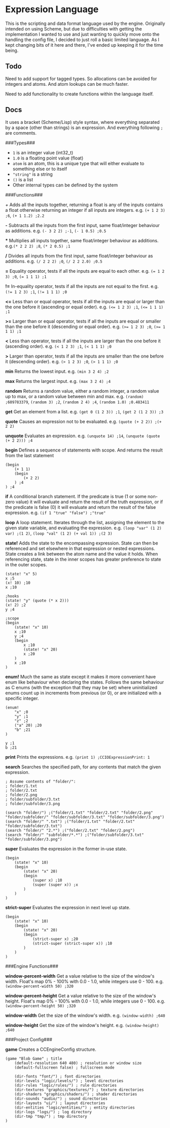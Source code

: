 Expression Language
===================

This is the scripting and data format language used by the engine. Originally intended on using Scheme, but due to difficulties with getting the implementation I wanted to use and just wanting to quickly move onto the handling the config file, I decided to just roll a basic limited language. As I kept changing bits of it here and there, I've ended up keeping it for the time being.


Todo
----

Need to add support for tagged types. So allocations can be avoided for integers and atoms. And atom lookups can be much faster.

Need to add functionality to create functions within the language itself.


Docs
----

It uses a bracket (Scheme/Lisp) style syntax, where everything separated by a space (other than strings) is an expression. And everything following `;` are comments.

###Types###

* `1` is an integer value (int32_t)
* `1.0` is a floating point value (float)
* `atom` is an atom, this is a unique type that will either evaluate to something else or to itself
* `"string"` is a string
* `()` is a list
* Other internal types can be defined by the system

###Functions###

*+* Adds all the inputs together, returning a float is any of the inputs contains a float otherwise returning an integer if all inputs are integers. e.g. `(+ 1 2 3) ;6`, `(+ 1 1.2) ;2.2`

**-** Subtracts all the inputs from the first input, same float/integer behaviour as additions. e.g. `(- 3 2 2) ;-1`, `(- 1 0.5) ;0.5`

__*__ Multiplies all inputs together, same float/integer behaviour as additions. e.g.`(* 2 2 2) ;8`, `(* 2 0.5) ;1`

**/** Divides all inputs from the first input, same float/integer behaviour as additions. e.g. `(/ 2 2 2) ;0`, `(/ 2 2 2.0) ;0.5`

**=** Equality operator, tests if all the inputs are equal to each other. e.g. `(= 1 2 3) ;0`, `(= 1 1 1) ;1`

**!=** In-equality operator, tests if all the inputs are not equal to the first. e.g. `(!= 1 2 3) ;1`, `(!= 1 1 1) ;0`

**<=** Less than or equal operator, tests if all the inputs are equal or larger than the one before it (ascending or equal order). e.g. `(<= 1 2 3) ;1`, `(<= 1 1 1) ;1`

**>=** Larger than or equal operator, tests if all the inputs are equal or smaller than the one before it (descending or equal order). e.g. `(>= 1 2 3) ;0`, `(>= 1 1 1) ;1`

**<** Less than operator, tests if all the inputs are larger than the one before it (ascending order). e.g. `(< 1 2 3) ;1`, `(< 1 1 1) ;0`

**>** Larger than operator, tests if all the inputs are smaller than the one before it (descending order). e.g. `(> 1 2 3) ;0`, `(> 1 1 1) ;0`

**min** Returns the lowest input. e.g. `(min 3 2 4) ;2`

**max** Returns the largest input. e.g. `(max 3 2 4) ;4`

**random** Returns a random value, either a random integer, a random value up to max, or a random value between min and max. e.g. `(random) ;609783379`, `(random 3) ;2`, `(random 2 4) ;4`, `(random 1.0) ;0.483411`

**get** Get an element from a list. e.g. `(get 0 (1 2 3)) ;1`, `(get 2 (1 2 3)) ;3`

**quote** Causes an expression not to be evaluated. e.g. `(quote (+ 2 2)) ;(+ 2 2)`

**unquote** Evaluates an expression. e.g. `(unquote 14) ;14`, `(unquote (quote (+ 2 2))) ;4`

**begin** Defines a sequence of statements with scope. And returns the result from the last statement

    (begin
        (+ 1 1)
        (begin
            (+ 2 2)
        ) ;4
    ) ;4

**if** A conditional branch statement. If the predicate is true (1 or some non-zero value) it will evaluate and return the result of the truth expression, or if the predicate is false (0) it will evaluate and return the result of the false expression. e.g. `(if 1 "true" "false") ;"true"`

**loop** A loop statement. Iterates through the list, assigning the element to the given state variable, and evaluating the expression. e.g. `(loop "var" (1 2) var) ;(1 2)`, `(loop "val" (1 2) (+ val 1)) ;(2 3)`

**state!** Adds the state to the encompassing expression. State can then be referenced and set elsewhere in that expression or nested expressions. State creates a link between the atom name and the value it holds. When referencing state, state in the inner scopes has greater preference to state in the outer scopes. 

    (state! "x" 5)
    x ;5
    (x! 10) ;10
    x ;10
    
    ;hooks
    (state! "y" (quote (* x 2)))
    (x! 2) ;2
    y ;4

    ;scope
    (begin
        (state! "x" 10)
        x ;10
        y ;4
        (begin
            x ;10
            (state! "x" 20)
            x ;20
        )
        x ;10
    )

**enum!** Much the same as state except it makes it more convenient have enum like behaviour when declaring the states. Follows the same behaviour as C enums (with the exception that they may be set) where uninitialized enums count up in increments from previous (or 0), or are initialized with a specific integer.

    (enum!
        "x" ;0
        "y" ;1
        "z" ;2
        ("a" 20) ;20
        "b" ;21
    )

    y ;1
    b ;21

**print** Prints the expressions. e.g. `(print 1) ;CCIOExpressionPrint: 1`

**search** Searches the specified path, for any contents that match the given expression.

    ; Assume contents of "folder/":
    ; folder/1.txt
    ; folder/2.txt
    ; folder/2.png
    ; folder/subfolder/3.txt
    ; folder/subfolder/3.png

    (search "folder/") ;("folder/1.txt" "folder/2.txt" "folder/2.png" "folder/subfolder/" "folder/subfolder/3.txt" "folder/subfolder/3.png")
    (search "folder/" ".txt") ;("folder/1.txt" "folder/2.txt" "folder/subfolder/3.txt")
    (search "folder/" "2.*") ;("folder/2.txt" "folder/2.png")
    (search "folder/" "subfolder/*.*") ;("folder/subfolder/3.txt" "folder/subfolder/3.png")

**super** Evaluates the expression in the former in-use state.

    (begin
        (state! "x" 10)
        (begin
            (state! "x" 20)
            (begin
                (super x) ;10
                (super (super x)) ;x
            )
        )
    )

**strict-super** Evaluates the expression in next level up state.

    (begin
        (state! "x" 10)
        (begin
            (state! "x" 20)
            (begin
                (strict-super x) ;20
                (strict-super (strict-super x)) ;10
            )
        )
    )


###Engine Functions###

**window-percent-width** Get a value relative to the size of the window's width. Float's map 0% - 100% with 0.0 - 1.0, while integers use 0 - 100. e.g. `(window-percent-width 50) ;320`

**window-percent-height** Get a value relative to the size of the window's height. Float's map 0% - 100% with 0.0 - 1.0, while integers use 0 - 100. e.g. `(window-percent-height 50) ;320`

**window-width** Get the size of the window's width. e.g. `(window-width) ;640`

**window-height** Get the size of the window's height. e.g. `(window-height) ;640`


###Project Config###

**game** Creates a CCEngineConfig structure.

    (game "Blob Game" ; title
        (default-resolution 640 480) ; resolution or window size
        (default-fullscreen false) ; fullscreen mode
        
        (dir-fonts "font/") ; font directories
        (dir-levels "logic/levels/") ; level directories
        (dir-rules "logic/rules/") ; rule directories
        (dir-textures "graphics/textures/") ; texture directories
        (dir-shaders "graphics/shaders/") ; shader directories
        (dir-sounds "audio/") ; sound directories
        (dir-layouts "ui/") ; layout directories
        (dir-entities "logic/entities/") ; entity directories
        (dir-logs "logs/") ; log directory
        (dir-tmp "tmp/") ; tmp directory
    )
